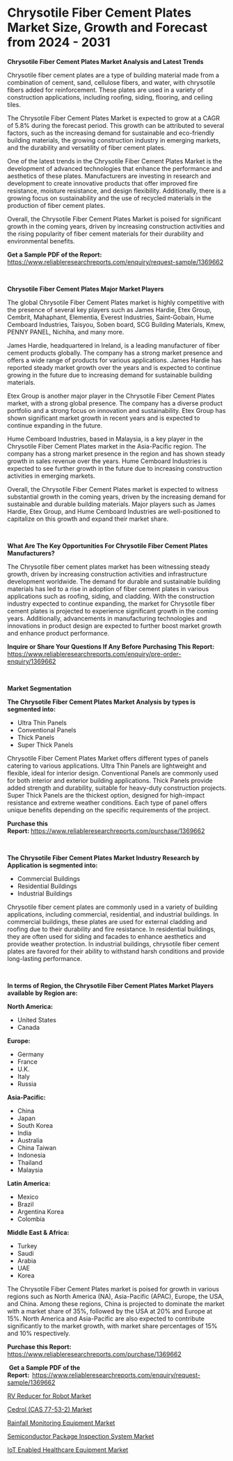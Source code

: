 <p><h1>Chrysotile Fiber Cement Plates Market Size, Growth and Forecast from 2024 - 2031</h1></p><p><strong>Chrysotile Fiber Cement Plates Market Analysis and Latest Trends</strong></p>
<p><p>Chrysotile fiber cement plates are a type of building material made from a combination of cement, sand, cellulose fibers, and water, with chrysotile fibers added for reinforcement. These plates are used in a variety of construction applications, including roofing, siding, flooring, and ceiling tiles.</p><p>The Chrysotile Fiber Cement Plates Market is expected to grow at a CAGR of 5.8% during the forecast period. This growth can be attributed to several factors, such as the increasing demand for sustainable and eco-friendly building materials, the growing construction industry in emerging markets, and the durability and versatility of fiber cement plates.</p><p>One of the latest trends in the Chrysotile Fiber Cement Plates Market is the development of advanced technologies that enhance the performance and aesthetics of these plates. Manufacturers are investing in research and development to create innovative products that offer improved fire resistance, moisture resistance, and design flexibility. Additionally, there is a growing focus on sustainability and the use of recycled materials in the production of fiber cement plates.</p><p>Overall, the Chrysotile Fiber Cement Plates Market is poised for significant growth in the coming years, driven by increasing construction activities and the rising popularity of fiber cement materials for their durability and environmental benefits.</p></p>
<p><strong>Get a Sample PDF of the Report:&nbsp;</strong> <a href="https://www.reliableresearchreports.com/enquiry/request-sample/1369662">https://www.reliableresearchreports.com/enquiry/request-sample/1369662</a></p>
<p>&nbsp;</p>
<p><strong>Chrysotile Fiber Cement Plates Major Market Players</strong></p>
<p><p>The global Chrysotile Fiber Cement Plates market is highly competitive with the presence of several key players such as James Hardie, Etex Group, Cembrit, Mahaphant, Elementia, Everest Industries, Saint-Gobain, Hume Cemboard Industries, Taisyou, Soben board, SCG Building Materials, Kmew, PENNY PANEL, Nichiha, and many more. </p><p>James Hardie, headquartered in Ireland, is a leading manufacturer of fiber cement products globally. The company has a strong market presence and offers a wide range of products for various applications. James Hardie has reported steady market growth over the years and is expected to continue growing in the future due to increasing demand for sustainable building materials.</p><p>Etex Group is another major player in the Chrysotile Fiber Cement Plates market, with a strong global presence. The company has a diverse product portfolio and a strong focus on innovation and sustainability. Etex Group has shown significant market growth in recent years and is expected to continue expanding in the future.</p><p>Hume Cemboard Industries, based in Malaysia, is a key player in the Chrysotile Fiber Cement Plates market in the Asia-Pacific region. The company has a strong market presence in the region and has shown steady growth in sales revenue over the years. Hume Cemboard Industries is expected to see further growth in the future due to increasing construction activities in emerging markets.</p><p>Overall, the Chrysotile Fiber Cement Plates market is expected to witness substantial growth in the coming years, driven by the increasing demand for sustainable and durable building materials. Major players such as James Hardie, Etex Group, and Hume Cemboard Industries are well-positioned to capitalize on this growth and expand their market share.</p></p>
<p>&nbsp;</p>
<p><strong>What Are The Key Opportunities For Chrysotile Fiber Cement Plates Manufacturers?</strong></p>
<p><p>The Chrysotile fiber cement plates market has been witnessing steady growth, driven by increasing construction activities and infrastructure development worldwide. The demand for durable and sustainable building materials has led to a rise in adoption of fiber cement plates in various applications such as roofing, siding, and cladding. With the construction industry expected to continue expanding, the market for Chrysotile fiber cement plates is projected to experience significant growth in the coming years. Additionally, advancements in manufacturing technologies and innovations in product design are expected to further boost market growth and enhance product performance.</p></p>
<p><strong>Inquire or Share Your Questions If Any Before Purchasing This Report:</strong> <a href="https://www.reliableresearchreports.com/enquiry/pre-order-enquiry/1369662">https://www.reliableresearchreports.com/enquiry/pre-order-enquiry/1369662</a></p>
<p>&nbsp;</p>
<p><strong>Market Segmentation</strong></p>
<p><strong>The Chrysotile Fiber Cement Plates Market Analysis by types is segmented into:</strong></p>
<p><ul><li>Ultra Thin Panels</li><li>Conventional Panels</li><li>Thick Panels</li><li>Super Thick Panels</li></ul></p>
<p><p>Chrysotile Fiber Cement Plates Market offers different types of panels catering to various applications. Ultra Thin Panels are lightweight and flexible, ideal for interior design. Conventional Panels are commonly used for both interior and exterior building applications. Thick Panels provide added strength and durability, suitable for heavy-duty construction projects. Super Thick Panels are the thickest option, designed for high-impact resistance and extreme weather conditions. Each type of panel offers unique benefits depending on the specific requirements of the project.</p></p>
<p><strong>Purchase this Report:&nbsp;</strong><a href="https://www.reliableresearchreports.com/purchase/1369662">https://www.reliableresearchreports.com/purchase/1369662</a></p>
<p>&nbsp;</p>
<p><strong>The Chrysotile Fiber Cement Plates Market Industry Research by Application is segmented into:</strong></p>
<p><ul><li>Commercial Buildings</li><li>Residential Buildings</li><li>Industrial Buildings</li></ul></p>
<p><p>Chrysotile fiber cement plates are commonly used in a variety of building applications, including commercial, residential, and industrial buildings. In commercial buildings, these plates are used for external cladding and roofing due to their durability and fire resistance. In residential buildings, they are often used for siding and facades to enhance aesthetics and provide weather protection. In industrial buildings, chrysotile fiber cement plates are favored for their ability to withstand harsh conditions and provide long-lasting performance.</p></p>
<p>&nbsp;</p>
<p><strong>In terms of Region, the Chrysotile Fiber Cement Plates Market Players available by Region are:</strong></p>
<p>
    <p> <strong> North America: </strong>
        <ul>
            <li>United States</li>
            <li>Canada</li>
        </ul>
        </p> 
    <p> <strong> Europe: </strong>
        <ul>
            <li>Germany</li>
            <li>France</li>
            <li>U.K.</li>
            <li>Italy</li>
            <li>Russia</li>
        </ul>
        </p> 
    <p> <strong> Asia-Pacific: </strong>
        <ul>
            <li>China</li>
            <li>Japan</li>
            <li>South Korea</li>
            <li>India</li>
            <li>Australia</li>
            <li>China Taiwan</li>
            <li>Indonesia</li>
            <li>Thailand</li>
            <li>Malaysia</li>
        </ul>
        </p> 
    <p> <strong> Latin America: </strong>
        <ul>
            <li>Mexico</li>
            <li>Brazil</li>
            <li>Argentina Korea</li>
            <li>Colombia</li>
        </ul>
        </p> 
    <p> <strong> Middle East & Africa: </strong>
        <ul>
            <li>Turkey</li>
            <li>Saudi</li>
            <li>Arabia</li>
            <li>UAE</li>
            <li>Korea</li>
        </ul>
    </p>
    </p>
<p><p>The Chrysotile Fiber Cement Plates market is poised for growth in various regions such as North America (NA), Asia-Pacific (APAC), Europe, the USA, and China. Among these regions, China is projected to dominate the market with a market share of 35%, followed by the USA at 20% and Europe at 15%. North America and Asia-Pacific are also expected to contribute significantly to the market growth, with market share percentages of 15% and 10% respectively.</p></p>
<p><strong>Purchase this Report: </strong><a href="https://www.reliableresearchreports.com/purchase/1369662">https://www.reliableresearchreports.com/purchase/1369662</a></p>
<p>&nbsp;<strong>Get a Sample PDF of the Report:&nbsp;&nbsp;</strong><a href="https://www.reliableresearchreports.com/enquiry/request-sample/1369662">https://www.reliableresearchreports.com/enquiry/request-sample/1369662</a></p>
<p><strong></strong></p>
<p><p><a href="https://medium.com/@ralphstone665/rv-reducer-for-robot-market-size-reveals-the-best-marketing-channels-in-global-industry-512c707fe34e">RV Reducer for Robot Market</a></p><p><a href="https://github.com/rahu1505/Market-Research-Report-List-2/blob/main/cedrol-cas-77-53-2-market.md">Cedrol (CAS 77-53-2) Market</a></p><p><a href="https://medium.com/@doylenader453/rainfall-monitoring-equipment-market-the-key-to-successful-business-strategy-forecast-till-2031-14ef73bd771e">Rainfall Monitoring Equipment Market</a></p><p><a href="https://medium.com/@doylenader453/analyzing-semiconductor-package-inspection-system-market-global-industry-perspective-and-forecast-ee21c615f353">Semiconductor Package Inspection System Market</a></p><p><a href="https://github.com/indrystar/Market-Research-Report-List-1/blob/main/iot-enabled-healthcare-equipment-market.md">IoT Enabled Healthcare Equipment Market</a></p></p>